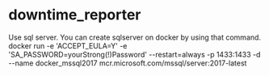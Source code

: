 # downtime_reporter
Use sql server. You can create sqlserver on docker by using that command.
docker run -e 'ACCEPT_EULA=Y' -e 'SA_PASSWORD=yourStrong(!)Password' --restart=always -p 1433:1433 -d --name docker_mssql2017 mcr.microsoft.com/mssql/server:2017-latest
